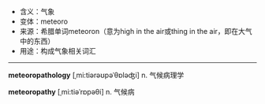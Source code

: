 - <span class="definition">含义：气象</span>
- <span class="definition">变体：meteoro</span>
- <span class="definition">来源：希腊单词meteoron（意为high in the air或thing in the air，即在大气中的东西）</span>
- <span class="definition">用途：构成气象相关词汇</span>

---

<span class="vocabulary">**meteoropathology**</span> [ˌmi:tiərəʊpəˈθɒləʤi] n. 气候病理学

<span class="vocabulary">**meteoropathy**</span> [ˌmi:tiəˈrɒpəθi] n. 气候病
